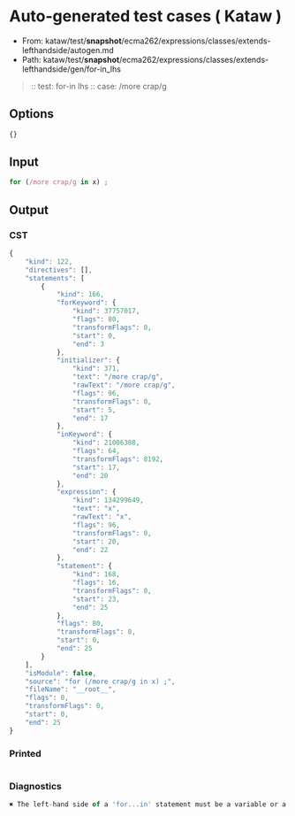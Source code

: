 # Auto-generated test cases ( Kataw )
- From: kataw/test/__snapshot__/ecma262/expressions/classes/extends-lefthandside/autogen.md
- Path: kataw/test/__snapshot__/ecma262/expressions/classes/extends-lefthandside/gen/for-in_lhs
> :: test: for-in lhs
> :: case: /more crap/g
## Options

`````js
{}
`````
## Input

`````js
for (/more crap/g in x) ;
`````
## Output

### CST

```javascript
{
    "kind": 122,
    "directives": [],
    "statements": [
        {
            "kind": 166,
            "forKeyword": {
                "kind": 37757017,
                "flags": 80,
                "transformFlags": 0,
                "start": 0,
                "end": 3
            },
            "initializer": {
                "kind": 371,
                "text": "/more crap/g",
                "rawText": "/more crap/g",
                "flags": 96,
                "transformFlags": 0,
                "start": 5,
                "end": 17
            },
            "inKeyword": {
                "kind": 21006388,
                "flags": 64,
                "transformFlags": 8192,
                "start": 17,
                "end": 20
            },
            "expression": {
                "kind": 134299649,
                "text": "x",
                "rawText": "x",
                "flags": 96,
                "transformFlags": 0,
                "start": 20,
                "end": 22
            },
            "statement": {
                "kind": 168,
                "flags": 16,
                "transformFlags": 0,
                "start": 23,
                "end": 25
            },
            "flags": 80,
            "transformFlags": 0,
            "start": 0,
            "end": 25
        }
    ],
    "isModule": false,
    "source": "for (/more crap/g in x) ;",
    "fileName": "__root__",
    "flags": 0,
    "transformFlags": 0,
    "start": 0,
    "end": 25
}
```

### Printed

```javascript

```

### Diagnostics

```javascript
✖ The left-hand side of a 'for...in' statement must be a variable or a property access. - start: 20, end: 22

```

